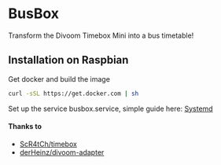 # BusBox
Transform the Divoom Timebox Mini into a bus timetable!

## Installation on Raspbian
Get docker and build the image
```bash
curl -sSL https://get.docker.com | sh
```
Set up the service busbox.service, simple guide here:
[Systemd](https://www.raspberrypi.org/documentation/linux/usage/systemd.md)


#### Thanks to

* [ScR4tCh/timebox](https://github.com/ScR4tCh/timebox)
* [derHeinz/divoom-adapter](https://github.com/derHeinz/divoom-adapter)